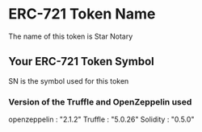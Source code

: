# ERC-721 Token Name
The name of this token is Star Notary

## Your ERC-721 Token Symbol
SN is the symbol used for this token

### Version of the Truffle and OpenZeppelin used
openzeppelin : "2.1.2"
Truffle : "5.0.26"
Solidity : "0.5.0"